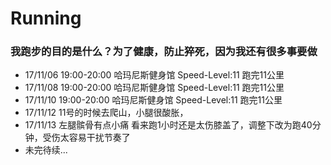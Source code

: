 # Running

### 我跑步的目的是什么？为了健康，防止猝死，因为我还有很多事要做

- 17/11/06 19:00-20:00 哈玛尼斯健身馆 Speed-Level:11 跑完11公里
- 17/11/08 19:00-20:00 哈玛尼斯健身馆 Speed-Level:11 跑完11公里
- 17/11/10 19:00-20:00 哈玛尼斯健身馆 Speed-Level:11 跑完11公里
- 17/11/12 11号的时候去爬山，小腿很酸胀，
- 17/11/13 左腿髌骨有点小痛 看来跑1小时还是太伤膝盖了，调整下改为跑40分钟，受伤太容易干扰节奏了
- 未完待续...
